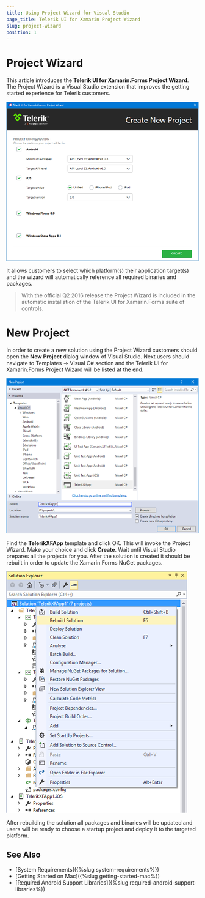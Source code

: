 ```yaml
---
title: Using Project Wizard for Visual Studio
page_title: Telerik UI for Xamarin Project Wizard
slug: project-wizard
position: 1
---
```


# Project Wizard

This article introduces the **Telerik UI for Xamarin.Forms Project Wizard**. The Project Wizard is a Visual Studio extension that improves the getting started experience for Telerik customers.

![Visual Studio Project Wizard](images/visual-studio-project-wizard.png)

It allows customers to select which platform(s) their application target(s) and the wizard will automatically reference all required binaries and packages.

>With the official Q2 2016 release the Project Wizard is included in the automatic installation of the Telerik UI for Xamarin.Forms suite of controls.

# New Project

In order to create a new solution using the Project Wizard customers should open the **New Project** dialog window of Visual Studio.
Next users should navigate to Templates -> Visual C# section and the Telerik UI for Xamarin.Forms Project Wizard will be listed at the end.

![Visual Studio New Project](images/visual-studio-new-project-dialog.png)

Find the **TelerikXFApp** template and click OK. This will invoke the Project Wizard. Make your choice and click **Create**. Wait until Visual Studio prepares all the projects for you. After the solution is created it should be rebuilt in order to update the Xamarin.Forms NuGet packages.

![Newly created solution](images/visual-studio-created-solution.png)

After rebuilding the solution all packages and binaries will be updated and users will be ready to choose a startup project and deploy it to the targeted platform.


## See Also
- [System Requirements]({%slug system-requirements%})
- [Getting Started on Mac]({%slug getting-started-mac%})
- [Required Android Support Libraries]({%slug required-android-support-libraries%})
